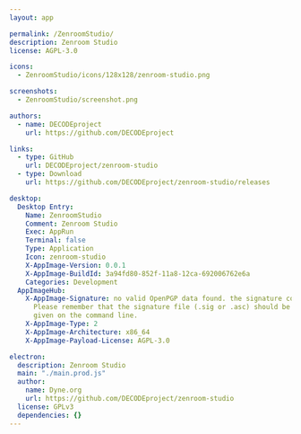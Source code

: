 ```yaml
---
layout: app

permalink: /ZenroomStudio/
description: Zenroom Studio
license: AGPL-3.0

icons:
  - ZenroomStudio/icons/128x128/zenroom-studio.png

screenshots:
  - ZenroomStudio/screenshot.png

authors:
  - name: DECODEproject
    url: https://github.com/DECODEproject

links:
  - type: GitHub
    url: DECODEproject/zenroom-studio
  - type: Download
    url: https://github.com/DECODEproject/zenroom-studio/releases

desktop:
  Desktop Entry:
    Name: ZenroomStudio
    Comment: Zenroom Studio
    Exec: AppRun
    Terminal: false
    Type: Application
    Icon: zenroom-studio
    X-AppImage-Version: 0.0.1
    X-AppImage-BuildId: 3a94fd80-852f-11a8-12ca-692006762e6a
    Categories: Development
  AppImageHub:
    X-AppImage-Signature: no valid OpenPGP data found. the signature could not be verified.
      Please remember that the signature file (.sig or .asc) should be the first file
      given on the command line.
    X-AppImage-Type: 2
    X-AppImage-Architecture: x86_64
    X-AppImage-Payload-License: AGPL-3.0

electron:
  description: Zenroom Studio
  main: "./main.prod.js"
  author:
    name: Dyne.org
    url: https://github.com/DECODEproject/zenroom-studio
  license: GPLv3
  dependencies: {}
---
```

